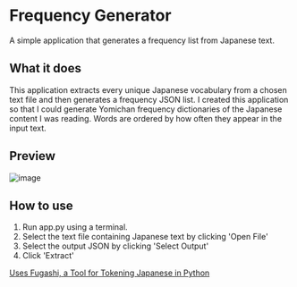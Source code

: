 # Frequency Generator
A simple application that generates a frequency list from Japanese text. 

## What it does
This application extracts every unique Japanese vocabulary from a chosen text file and then generates a frequency JSON list.
I created this application so that I could generate Yomichan frequency dictionaries of the Japanese content I was reading.
Words are ordered by how often they appear in the input text.

## Preview

![image](https://user-images.githubusercontent.com/96584139/172145360-6f2487d9-f7d5-4b36-88f7-c8eefcc6c171.png)

## How to use
  1) Run app.py using a terminal.
  2) Select the text file containing Japanese text by clicking 'Open File'
  3) Select the output JSON by clicking 'Select Output'
  4) Click 'Extract'
 
[Uses Fugashi, a Tool for Tokening Japanese in Python](https://www.aclweb.org/anthology/2020.nlposs-1.7.pdf)
